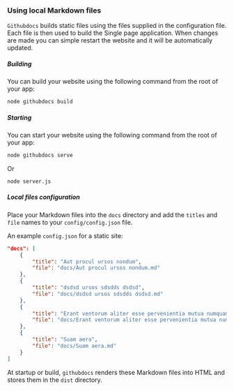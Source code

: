 ### Using local Markdown files

`Githubdocs` builds static files using the files supplied in the configuration file. Each file is then used to build the Single page application. When changes are made you can simple restart the website and it will be automatically updated.

##### Building

You can build your website using the following command from the root of your app:

``` bash
node githubdocs build
```

##### Starting

You can start your website using the following command from the root of your app:

``` bash
node githubdocs serve
```

Or

``` bash
node server.js
```

##### Local files configuration

Place your Markdown files into the `docs` directory and add the `titles` and `file` names to your `config/config.json` file.

An example `config.json` for a static site:

``` json
"docs": [
    {
        "title": "Aut procul ursos nondum",
        "file": "docs/Aut procul ursos nondum.md"
    },
    {
        "title": "dsdsd ursos sdsdds dsdsd",
        "file": "docs/dsdsd ursos sdsdds dsdsd.md"
    },
    {
        "title": "Erant ventorum aliter esse pervenientia mutua numquam",
        "file": "docs/Erant ventorum aliter esse pervenientia mutua numquam.md"
    },
    {
        "title": "Suam aera",
        "file": "docs/Suam aera.md"
    }
]
```

At startup or build, `githubdocs` renders these Markdown files into HTML and stores them in the `dist` directory.